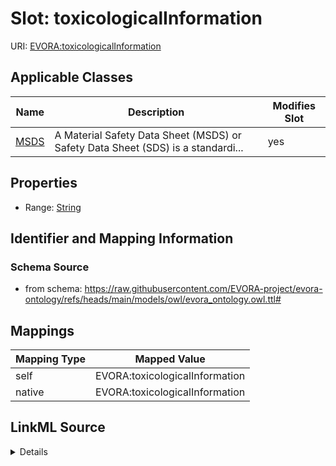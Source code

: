 

# Slot: toxicologicalInformation



URI: [EVORA:toxicologicalInformation](https://raw.githubusercontent.com/EVORA-project/evora-ontology/refs/heads/main/models/owl/evora_ontology.owl.ttl#toxicologicalInformation)



<!-- no inheritance hierarchy -->





## Applicable Classes

| Name | Description | Modifies Slot |
| --- | --- | --- |
| [MSDS](MSDS.md) | A Material Safety Data Sheet (MSDS) or Safety Data Sheet (SDS) is a standardi... |  yes  |







## Properties

* Range: [String](String.md)





## Identifier and Mapping Information







### Schema Source


* from schema: https://raw.githubusercontent.com/EVORA-project/evora-ontology/refs/heads/main/models/owl/evora_ontology.owl.ttl#




## Mappings

| Mapping Type | Mapped Value |
| ---  | ---  |
| self | EVORA:toxicologicalInformation |
| native | EVORA:toxicologicalInformation |




## LinkML Source

<details>
```yaml
name: toxicologicalInformation
from_schema: https://raw.githubusercontent.com/EVORA-project/evora-ontology/refs/heads/main/models/owl/evora_ontology.owl.ttl#
rank: 1000
alias: toxicologicalInformation
domain_of:
- MSDS
range: string

```
</details>